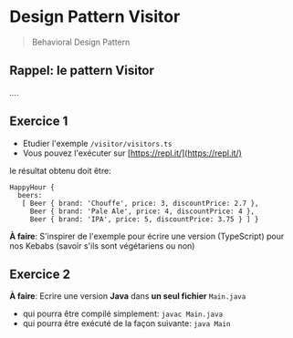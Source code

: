 # Design Pattern Visitor

> Behavioral Design Pattern

## Rappel: le pattern Visitor

*...*.


## Exercice 1

- Etudier l'exemple `/visitor/visitors.ts`
- Vous pouvez l'exécuter sur [https://repl.it/](https://repl.it/)

le résultat obtenu doit être:
```
HappyHour {
  beers:
   [ Beer { brand: 'Chouffe', price: 3, discountPrice: 2.7 },
     Beer { brand: 'Pale Ale', price: 4, discountPrice: 4 },
     Beer { brand: 'IPA', price: 5, discountPrice: 3.75 } ] }
```

**À faire**: S'inspirer de l'exemple pour écrire une version (TypeScript) pour nos Kebabs (savoir s'ils sont végétariens ou non)

## Exercice 2

**À faire**: Ecrire une version **Java** dans **un seul fichier** `Main.java`
- qui pourra être compilé simplement: `javac Main.java`
- qui pourra être exécuté de la façon suivante: `java Main`
